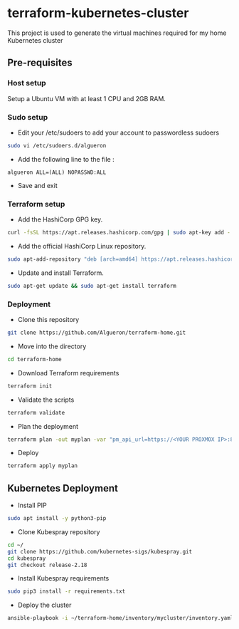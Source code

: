 # terraform-kubernetes-cluster
This project is used to generate the virtual machines required for my home Kubernetes cluster

## Pre-requisites

### Host setup
Setup a Ubuntu VM with at least 1 CPU and 2GB RAM.

### Sudo setup

 - Edit your /etc/sudoers to add your account to passwordless sudoers
````bash
sudo vi /etc/sudoers.d/algueron
````
 - Add the following line to the file :
````
algueron ALL=(ALL) NOPASSWD:ALL
````
 - Save and exit

### Terraform setup

 - Add the HashiCorp GPG key.
````bash
curl -fsSL https://apt.releases.hashicorp.com/gpg | sudo apt-key add -
````
 - Add the official HashiCorp Linux repository.
````bash
sudo apt-add-repository "deb [arch=amd64] https://apt.releases.hashicorp.com $(lsb_release -cs) main"
````
 - Update and install Terraform.
````bash
sudo apt-get update && sudo apt-get install terraform
````

### Deployment

 - Clone this repository
````bash
git clone https://github.com/Algueron/terraform-home.git
````
 - Move into the directory
````bash
cd terraform-home
````
 - Download Terraform requirements
````bash
terraform init
````
 - Validate the scripts
````bash
terraform validate
````
 - Plan the deployment
````bash
terraform plan -out myplan -var "pm_api_url=https://<YOUR PROXMOX IP>:8006/api2/json" -var "pm_user=root@pam" -var "pm_password=<YOUR PROXMOX PASSWORD>" -var "ssh_key=<YOUR SSH KEY>"
````
 - Deploy
````bash
terraform apply myplan
````

## Kubernetes Deployment

 - Install PIP
````bash
sudo apt install -y python3-pip
````
 - Clone Kubespray repository
````bash
cd ~/
git clone https://github.com/kubernetes-sigs/kubespray.git
cd kubespray
git checkout release-2.18
````
 - Install Kubespray requirements
````bash
sudo pip3 install -r requirements.txt
````
 - Deploy the cluster
````bash
ansible-playbook -i ~/terraform-home/inventory/mycluster/inventory.yaml -u algueron -b -v --private-key=~/.ssh/id_rsa cluster.yml
````
